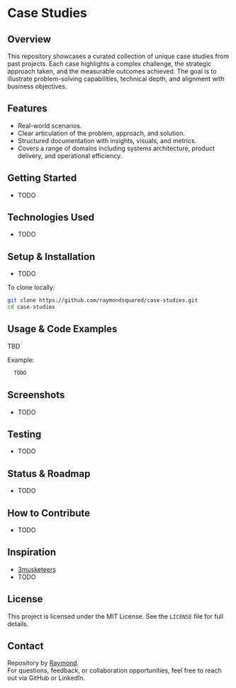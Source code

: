 # Case Studies

## Overview
This repository showcases a curated collection of unique case studies from past projects. Each case highlights a complex challenge, the strategic approach taken, and the measurable outcomes achieved. The goal is to illustrate problem-solving capabilities, technical depth, and alignment with business objectives.

## Features
- Real-world scenarios.
- Clear articulation of the problem, approach, and solution.
- Structured documentation with insights, visuals, and metrics.
- Covers a range of domains including systems architecture, product delivery, and operational efficiency.

## Getting Started
- TODO

## Technologies Used
- TODO

## Setup & Installation
- TODO

To clone locally:
```bash
git clone https://github.com/raymondsquared/case-studies.git
cd case-studies
```

## Usage & Code Examples
TBD

Example:
```bash
  TODO
```

## Screenshots
- TODO

## Testing
- TODO

## Status & Roadmap
- TODO

## How to Contribute
- TODO

## Inspiration
- [3musketeers](https://3musketeers.io/)
- TODO

## License
This project is licensed under the MIT License. See the `LICENSE` file for full details.

## Contact
Repository by [Raymond](https://github.com/raymondsquared).  
For questions, feedback, or collaboration opportunities, feel free to reach out via GitHub or LinkedIn.
